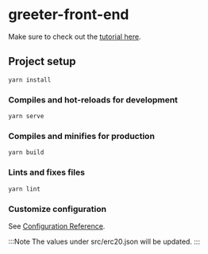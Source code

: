# greeter-front-end

Make sure to check out the [tutorial here](https://era.zksync.io/docs/dev/building-on-zksync/hello-world.html).

## Project setup

```
yarn install
```

### Compiles and hot-reloads for development

```
yarn serve
```

### Compiles and minifies for production

```
yarn build
```

### Lints and fixes files

```
yarn lint
```

### Customize configuration

See [Configuration Reference](https://cli.vuejs.org/config/).

:::Note
The values under src/erc20.json will be updated.
:::